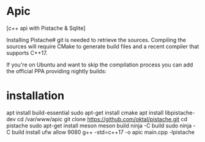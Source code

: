 # Apic
[c++ api with Pistache & Sqlite]

Installing Pistache#
git is needed to retrieve the sources. Compiling the sources will require CMake to generate build files and a recent compiler that supports C++17.

If you're on Ubuntu and want to skip the compilation process you can add the official PPA providing nightly builds:

# installation 
apt install build-essential
sudo apt-get install cmake
apt install libpistache-dev
cd /var/www/apic
git clone https://github.com/oktal/pistache.git
cd pistache
sudo apt-get install meson
meson build
ninja -C build
sudo ninja -C build install
ufw allow 9080
g++ -std=c++17 -o apic main.cpp -lpistache
